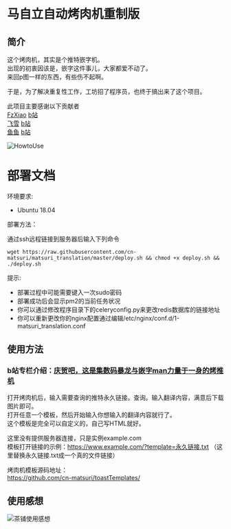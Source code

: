 # 马自立自动烤肉机重制版

## 简介
这个烤肉机，其实是个推特嵌字机。  
出现的初衷因该是，嵌字这件事儿，大家都爱不动了。  
来回p图一样的东西，有些伤不起啊。  

于是，为了解决重复性工作，工坊招了程序员，也终于搞出来了这个项目。  

此项目主要感谢以下贡献者  
[FzXiao](https://github.com/fzxiao233) [b站](https://space.bilibili.com/2387011)  
[飞雪](https://github.com/wudifeixue) [b站](http://space.bilibili.com/739848)  
[鱼鱼](https://github.com/yuyuyzl) [b站](https://space.bilibili.com/1534590)  

![HowtoUse](https://raw.githubusercontent.com/cn-matsuri/matsuri_translation/master/tt_how_to_use.gif)

# 部署文档

环境要求:

- Ubuntu 18.04

部署方法：

通过ssh远程链接到服务器后输入下列命令

    wget https://raw.githubusercontent.com/cn-matsuri/matsuri_translation/master/deploy.sh && chmod +x deploy.sh && ./deploy.sh
    
提示:

- 部署过程中可能需要键入一次sudo密码
- 部署成功后会显示pm2的当前任务状况
- 你可以通过修改程序目录下的celeryconfig.py来更改redis数据库的链接地址
- 你可以重新更改你的nginx配置通过编辑/etc/nginx/conf.d/1-matsuri_translation.conf

## 使用方法

### b站专栏介绍：[庆贺吧，这是集数码暴龙与嵌字man力量于一身的烤推机](https://www.bilibili.com/read/cv3081959)  
打开烤肉机后，输入需要查询的推特永久链接。查询。输入翻译内容，满意后下载图片即可。  
打开任意一个模板，然后开始输入你想输入的翻译内容就行了。  
这个模板是完全可以自定义的，自己写HTML就好。  

这里没有提供服务器连接，只是实例example.com  
模板打开链接的示例：https://www.example.com/?template=永久链接.txt  （这里替换永久链接.txt成一个真的文件链接）


烤肉机模板源码地址：  
https://github.com/cn-matsuri/toastTemplates/

## 使用感想

![茶铺使用感想](https://raw.githubusercontent.com/cn-matsuri/matsuri_translation/master/testimonial.png "茶铺使用感想")


